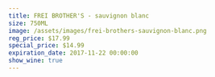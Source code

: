 ```yaml
---
title: FREI BROTHER'S - sauvignon blanc
size: 750ML
image: /assets/images/frei-brothers-sauvignon-blanc.png
reg_price: $17.99
special_price: $14.99
expiration_date: 2017-11-22 00:00:00
show_wine: true
---
```



